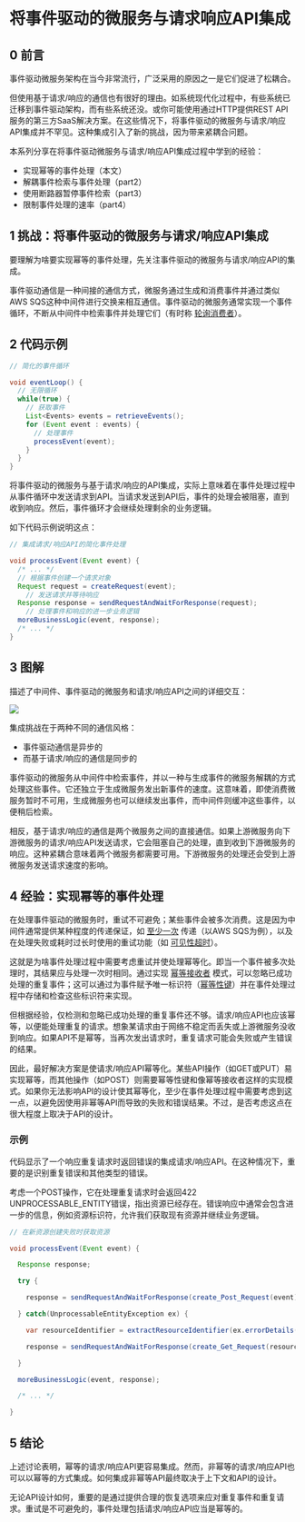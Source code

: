 # 将事件驱动的微服务与请求响应API集成

## 0 前言

事件驱动微服务架构在当今非常流行，广泛采用的原因之一是它们促进了松耦合。

但使用基于请求/响应的通信也有很好的理由。如系统现代化过程中，有些系统已迁移到事件驱动架构，而有些系统还没。或你可能使用通过HTTP提供REST API服务的第三方SaaS解决方案。在这些情况下，将事件驱动的微服务与请求/响应API集成并不罕见。这种集成引入了新的挑战，因为带来紧耦合问题。

本系列分享在将事件驱动微服务与请求/响应API集成过程中学到的经验：

- 实现幂等的事件处理（本文）
- 解耦事件检索与事件处理（part2）
- 使用断路器暂停事件检索（part3）
- 限制事件处理的速率（part4）

## 1 挑战：将事件驱动的微服务与请求/响应API集成

要理解为啥要实现幂等的事件处理，先关注事件驱动的微服务与请求/响应API的集成。

事件驱动通信是一种间接的通信方式，微服务通过生成和消费事件并通过类似AWS SQS这种中间件进行交换来相互通信。事件驱动的微服务通常实现一个事件循环，不断从中间件中检索事件并处理它们（有时称 [轮询消费者](https://www.enterpriseintegrationpatterns.com/patterns/messaging/PollingConsumer.html)）。

## 2 代码示例



```java
// 简化的事件循环

void eventLoop() {
  // 无限循环
  while(true) {
    // 获取事件
    List<Events> events = retrieveEvents();
    for (Event event : events) {
      // 处理事件
      processEvent(event);
    }
  }
}
```

将事件驱动的微服务与基于请求/响应的API集成，实际上意味着在事件处理过程中从事件循环中发送请求到API。当请求发送到API后，事件的处理会被阻塞，直到收到响应。然后，事件循环才会继续处理剩余的业务逻辑。

如下代码示例说明这点：

```java
// 集成请求/响应API的简化事件处理

void processEvent(Event event) {
  /* ... */
  // 根据事件创建一个请求对象
  Request request = createRequest(event);
	// 发送请求并等待响应
  Response response = sendRequestAndWaitForResponse(request);
	// 处理事件和响应的进一步业务逻辑
  moreBusinessLogic(event, response);
  /* ... */
}
```

## 3 图解

描述了中间件、事件驱动的微服务和请求/响应API之间的详细交互：

![](https://www.thoughtworks.com/content/dam/thoughtworks/images/photography/inline-image/insights/blog/apis/blg_inline_Konrad_MS_Part_One_Figure_1.jpg)

集成挑战在于两种不同的通信风格：

- 事件驱动通信是异步的
- 而基于请求/响应的通信是同步的

事件驱动的微服务从中间件中检索事件，并以一种与生成事件的微服务解耦的方式处理这些事件。它还独立于生成微服务发出新事件的速度。这意味着，即使消费微服务暂时不可用，生成微服务也可以继续发出事件，而中间件则缓冲这些事件，以便稍后检索。

相反，基于请求/响应的通信是两个微服务之间的直接通信。如果上游微服务向下游微服务的请求/响应API发送请求，它会阻塞自己的处理，直到收到下游微服务的响应。这种紧耦合意味着两个微服务都需要可用。下游微服务的处理还会受到上游微服务发送请求速度的影响。

## 4 经验：实现幂等的事件处理

在处理事件驱动的微服务时，重试不可避免；某些事件会被多次消费。这是因为中间件通常提供某种程度的传递保证，如 [至少一次](https://docs.aws.amazon.com/AWSSimpleQueueService/latest/SQSDeveloperGuide/standard-queues.html) 传递（以AWS SQS为例），以及在处理失败或耗时过长时使用的重试功能（如 [可见性超时](https://docs.aws.amazon.com/AWSSimpleQueueService/latest/SQSDeveloperGuide/sqs-visibility-timeout.html)）。

这就是为啥事件处理过程中需要考虑重试并使处理幂等化。即当一个事件被多次处理时，其结果应与处理一次时相同。通过实现 [幂等接收者](https://martinfowler.com/articles/patterns-of-distributed-systems/idempotent-receiver.html) 模式，可以忽略已成功处理的重复事件；这可以通过为事件赋予唯一标识符（[幂等性键](https://stripe.com/docs/api/idempotent_requests)）并在事件处理过程中存储和检查这些标识符来实现。

但根据经验，仅检测和忽略已成功处理的重复事件还不够。请求/响应API也应该幂等，以便能处理重复的请求。想象某请求由于网络不稳定而丢失或上游微服务没收到响应。如果API不是幂等，当再次发出请求时，重复请求可能会失败或产生错误的结果。

因此，最好解决方案是使请求/响应API幂等化。某些API操作（如GET或PUT）易实现幂等，而其他操作（如POST）则需要幂等性键和像幂等接收者这样的实现模式。如果你无法影响API的设计使其幂等化，至少在事件处理过程中需要考虑到这一点，以避免因使用非幂等API而导致的失败和错误结果。不过，是否考虑这点在很大程度上取决于API的设计。

### 示例

代码显示了一个响应重复请求时返回错误的集成请求/响应API。在这种情况下，重要的是识别重复错误和其他类型的错误。

考虑一个POST操作，它在处理重复请求时会返回422 UNPROCESSABLE_ENTITY错误，指出资源已经存在。错误响应中通常会包含进一步的信息，例如资源标识符，允许我们获取现有资源并继续业务逻辑。

```java
// 在新资源创建失败时获取资源

void processEvent(Event event) {

  Response response; 

  try {

    response = sendRequestAndWaitForResponse(create_Post_Request(event));

  } catch(UnprocessableEntityException ex) {

    var resourceIdentifier = extractResourceIdentifier(ex.errorDetails());

    response = sendRequestAndWaitForResponse(create_Get_Request(resourceIdentifier);

  }

  moreBusinessLogic(event, response);

  /* ... */

}
```

## 5 结论

上述讨论表明，幂等的请求/响应API更容易集成。然而，非幂等的请求/响应API也可以以幂等的方式集成。如何集成非幂等API最终取决于上下文和API的设计。

无论API设计如何，重要的是通过提供合理的恢复选项来应对重复事件和重复请求。重试是不可避免的，事件处理包括请求/响应API应当是幂等的。